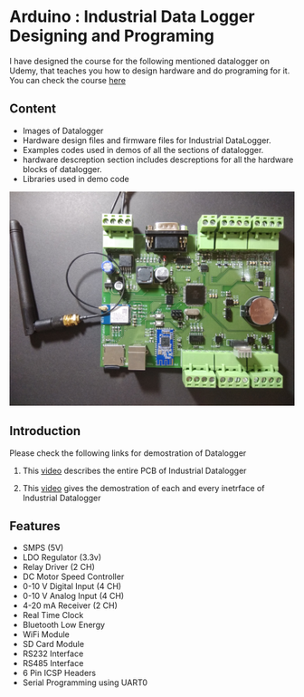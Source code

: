 # Arduino : Industrial Data Logger Designing and Programing

I have designed the course for the following mentioned datalogger on Udemy, that teaches you how to design hardware and do programing for it. You can check the course [here](https://www.udemy.com/course/arduino-industrial-data-logger-designing-and-programming/?referralCode=BEEC0B4ED2286CAC433F)

## Content
* Images of Datalogger
* Hardware design files and firmware files for Industrial DataLogger.
* Examples codes used in demos of all the sections of datalogger.
* hardware descreption section includes descreptions for all the hardware blocks of datalogger. 
* Libraries used in demo code



![](Datalogger%20Images/DataLogger%20Image.jpg)

## Introduction
Please check the following links for demostration of Datalogger

1. This [video](https://drive.google.com/open?id=1AglGJTn_O3K_O5rFmPPeSSnq5-zFRN2F) describes the entire PCB of Industrial Datalogger

2. This [video](https://drive.google.com/open?id=1-QjOal9vDFr6C30vdyRp-lrAA95-3nSr) gives the demostration of each and every inetrface of Industrial Datalogger


## Features
* SMPS (5V)
* LDO Regulator (3.3v)
* Relay Driver										 (2 CH)
* DC Motor Speed Controller
* 0-10 V Digital Input 					 (4 CH)
* 0-10 V Analog Input 						 (4 CH)
* 4-20 mA Receiver								 (2 CH)
* Real Time Clock
* Bluetooth Low Energy 
* WiFi Module
* SD Card Module
* RS232 Interface
* RS485 Interface
* 6 Pin ICSP Headers
* Serial Programming using UART0

